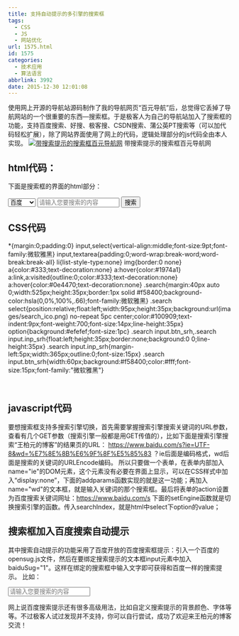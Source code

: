 ```yaml
---
title: 支持自动提示的多引擎的搜索框
tags:
  - CSS
  - JS
  - 网站优化
url: 1575.html
id: 1575
categories:
  - 技术应用
  - 算法语言
abbrlink: 3992
date: 2015-12-30 12:01:08
---
```


使用网上开源的导航站源码制作了我的导航网页“百元导航”后，总觉得它丢掉了导航网站的一个很重要的东西—搜索框。于是极客人为自己的导航站加入了搜索框的功能，支持百度搜索、好搜、极客搜、CSDN搜索、蒲公英PT搜索等（可以加代码轻松扩展），除了网站界面使用了网上的代码，逻辑处理部分的js代码全由本人实现。 [![带搜索提示的搜索框百元导航网](https://wangbaiyuan.cn/wp-content/uploads/2019/04/20190423121246120.jpg)](https://wangbaiyuan.cn/wp-content/uploads/2019/04/20190423121246120.jpg) 带搜索提示的搜索框百元导航网

html代码：
-------

下面是搜索框的界面的html部分：

 <div class="search radius6">
            <form id="searchform" method="GET" action="https://www.baidu.com/s" target="_blank">
                <div id="params" style="display:none">
                    <input name="ie" value="UTF-8" type="hidden">
                </div>
                <select id="choose" value="0">
                    <option value="0">百度</option>
                    <option value="1">极客搜</option>
                    <option value="2">谷歌</option>
                    <option value="3">好搜</option>
                    <option value="4">搜狗</option>
                </select>
                <input baiduSug="1" class="inp_srh" id="keyword" name="wd" placeholder="请输入您要搜索的内容">
                <input class="btn_srh" id="submit" type="submit" value="搜索">
            </form>
        </div>

CSS代码
-----

*{margin:0;padding:0}
input,select{vertical-align:middle;font-size:9pt;font-family:微软雅黑}
input,textarea{padding:0;word-wrap:break-word;word-break:break-all}
li{list-style-type:none}
img{border:0 none}
a{color:#333;text-decoration:none}
a:hover{color:#1974a1}
a:link,a:visited{outline:0;color:#333;text-decoration:none}
a:hover{color:#0e4470;text-decoration:none}
.search{margin:40px auto 0;width:525px;height:35px;border:1px solid #f58400;background-color:hsla(0,0%,100%,.66);font-family:微软雅黑}
.search select{position:relative;float:left;width:95px;height:35px;background:url(images/search_ico.png) no-repeat 5pc center;color:#100909;text-indent:9px;font-weight:700;font-size:14px;line-height:35px}
option{background:#efefef;font-size:1pc}
.search input.btn\_srh,.search input.inp\_srh{float:left;height:35px;border:none;background:0 0;line-height:35px}
.search input.inp_srh{margin-left:5px;width:365px;outline:0;font-size:15px}
.search input.btn_srh{width:60px;background:#f58400;color:#fff;font-size:15px;font-family:"微软雅黑"}

 

javascript代码
------------

要想搜索框支持多搜索引擎切换，首先需要掌握搜索引擎搜索关键词的URL参数，查看有几个GET参数（搜索引擎一般都是用GET传值的），比如下面是搜索引擎搜索“王柏元的博客”的结果页的URL： https://www.baidu.com/s?ie=UTF-8&wd=%E7%8E%8B%E6%9F%8F%E5%85%83 ？ie后面是编码格式，wd后面是搜索的关键词的URLEncode编码。 所以只要做一个表单，在表单内部加入name="ie"的DOM元素，这个元素没有必要在界面上显示，可以在CSS样式中加入“display:none”，下面的addparams函数实现的就是这一功能；再加入name="wd"的文本框，就是输入关键词的那个搜索框。最后将表单的action设置为百度搜索关键词网址：https://www.baidu.com/s 下面的setEngine函数就是切换搜索引擎的函数。传入searchIndex，就是html中select下option的value；

 <script type="text/javascript">
        function addParams(name,value){
            $("#params").append('<input name="'+name+'" value="'+value+'" type="hidden">');
        }
        function setSearchEngine(searchIndex){
            var jk="http://so.wangbaiyuan.cn/cse/search";
            var bd="https://www.baidu.com/s";
            var gg="https://www.google.com/search";
            var hs="https://www.haosou.com/s";
            var sg="https://www.sogou.com/sogou";
            var actions=\[bd,jk,gg,hs,sg\];

            $.cookie("searchId",searchIndex,
                    {expires:30}
            );
            var keywordflag=\["wd","q","q","q","query"\];
            $("#params").empty();
            $("#searchform").attr("action",actions\[searchIndex\]);
            $("#keyword").attr("name",keywordflag\[searchIndex\]);
            switch(searchIndex){
                case "0":
                    addParams("ie","UTF-8");
                    break;
                case "1":
                    addParams("s","12193527087847762795");
                    addParams("nsid","1");
                    addParams("entry","1");
                    break;
                case "2":
                    addParams("ie","UTF-8");
                    break;
                case "3":
                    addParams("ie","UTF-8");
                    break;
                case "4":
                    addParams("ie","UTF-8");
                    break;
                default:
                    addParams("ie","UTF-8");
            }
        }

为了在用户切换搜索引擎后，再次打开导航页默认显示切换后的搜索引擎，可采用cookie记录searchIndex。

var serachId=Number($.cookie("searchId"));
            if(serachId !== null && serachId !== undefined)
                serachId=serachId;
            else
                serachId=0;

            $("#choose option\[value='"+serachId+"'\]").attr("selected", "selected");
            setSearchEngine(serachId.toString());
            $("#keyword").focus();

下面的代码用以在切换搜索引擎时，如果搜索框不为空则自动搜索搜索框内关键词，不用点击“搜索按钮”。

<script language="JavaScript">
    $(document).ready(function(){
        $("#choose").change(function(){
            var sindex=$("#choose").val();
            setSearchEngine(sindex);
            function isNull( str ){
                if ( str == "" ) return true;
                var regu = "^\[ \]+$";
                var re = new RegExp(regu);
                return re.test(str);
            }
            var strings=$("#keyword").val();
            if (!isNull( strings ))
            {
                $("#submit").click();
            }

        });
        $.ajaxSetup({
            cache: true,
            scriptCharset:'GBK'
        });
      
    });
</script>

搜索框加入百度搜索自动提示
-------------

其中搜索自动提示的功能采用了百度开放的百度搜索框提示：引入一个百度的opensug.js文件，然后在要绑定搜索提示的文本框input元素中加入baiduSug="1"。这样在绑定的搜索框中输入文字即可获得和百度一样的搜索提示。 比如：

  <input baiduSug="1" class="inp_srh" id="keyword" name="wd" placeholder="请输入您要搜索的内容">

网上说百度搜索提示还有很多高级用法，比如自定义搜索提示的背景颜色、字体等等。不过极客人试过发现并不支持，你可以自行尝试，成功了欢迎来王柏元的博客交流！